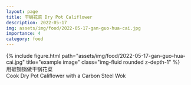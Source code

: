 ```yaml
---
layout: page
title: 干锅花菜 Dry Pot Califlower
description: 2022-05-17
img: assets/img/food/2022-05-17-gan-guo-hua-cai.jpg
importance: 4
category: food
---
```


<div class="row">
    <div class="col-sm mt-3 mt-md-0">
        {% include figure.html path="assets/img/food/2022-05-17-gan-guo-hua-cai.jpg" title="example image" class="img-fluid rounded z-depth-1" %}
    </div>
</div>
<div class="caption">
    用碳钢锅做干锅花菜
</div>
<div class="caption">
    Cook Dry Pot Califlower with a Carbon Steel Wok
</div>
